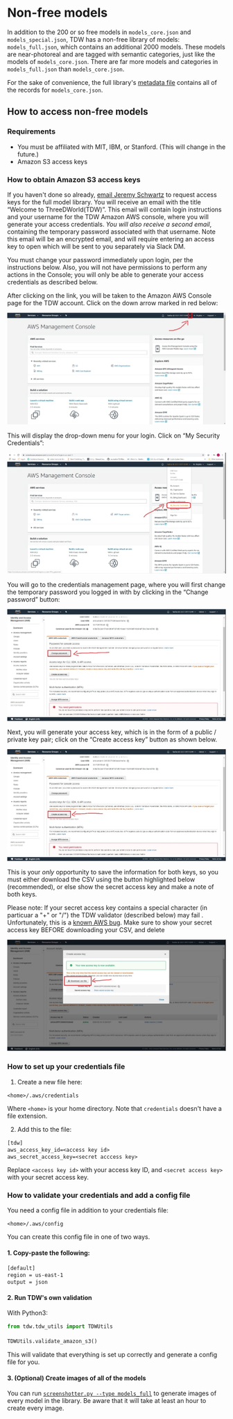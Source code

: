# Non-free models

In addition to the 200 or so free models in `models_core.json` and `models_special.json`, TDW has a non-free library of models: `models_full.json`, which contains an additional 2000 models. These models are near-photoreal and are tagged with semantic categories, just like the models of `models_core.json`. There are far more models and categories in `models_full.json` than `models_core.json`.

For the sake of convenience, the full library's [metadata file](../python/librarian/model_librarian.md) contains all of the records for `models_core.json`.

## How to access non-free models

### Requirements

- You must be affiliated with MIT, IBM, or Stanford. (This will change in the future.)
- Amazon S3 access keys

### How to obtain Amazon S3 access keys

If you haven't done so already, [email Jeremy Schwartz](mailto:jeremyes@mit.edu) to request access keys for the full model library. You will receive an email with the title “Welcome to ThreeDWorld(TDW)”. This email will contain login instructions and your username for the TDW Amazon AWS console, where you will generate your access credentials. _You will also receive a second email_, containing the temporary password associated with that username. Note this email will be an encrypted email, and will require entering an access key to open which will be sent to you separately via Slack DM. 

You must change your password immediately upon login, per the instructions below.  Also, you will not have permissions to perform any actions in the Console; you will only be able to generate your access credentials as described below.

After clicking on the link, you will be taken to the Amazon AWS Console page for the TDW account. Click on the down arrow marked in red below:

![](../images/models_full/screen1.jpg)

This will display the drop-down menu for your login. Click on “My Security Credentials”:

![](../images/models_full/screen2.jpg)

You will go to the credentials management page, where you will first change the temporary password you logged in with by clicking in the “Change password” button:

![](../images/models_full/screen3.jpg)

Next, you will generate your access key, which is in the form of a public / private key pair; click on the “Create access key” button as shown below. 

![](../images/models_full/screen3b.jpg)

This is your _only_ opportunity to save the information for both keys, so you must either download the CSV using the button highlighted below (recommended), or else show the secret access key and make a note of both keys.

Please note: If your secret access key contains a special character (in particuar a "+" or "/") the TDW validator (described below) may fail . Unfortunately, this is a [known AWS bug](https://github.com/aws/aws-cli/issues/602).  Make sure to show your secret access key BEFORE downloading your CSV, and delete

![](../images/models_full/screen4.jpg)

### How to set up your credentials file

1. Create a new file here:

```
<home>/.aws/credentials
```

Where `<home>` is your home directory. Note that `credentials` doesn't have a file extension.

2. Add this to the file:

```
[tdw]
aws_access_key_id=<access key id>
aws_secret_access_key=<secret acccess key>
```

Replace `<access key id>` with your access key ID, and `<secret access key>` with your secret access key.

### How to validate your credentials and add a config file

You need a config file in addition to your credentials file:

```
<home>/.aws/config
```

You can create this config file in one of two ways.

#### 1. Copy-paste the following:

```
[default]
region = us-east-1
output = json
```

#### 2. Run TDW's own validation

With Python3:

```python
from tdw.tdw_utils import TDWUtils

TDWUtils.validate_amazon_s3()
```

This will validate that everything is set up correctly and generate a config file for you.

#### 3. (Optional) Create images of all of the models

You can run [`screenshotter.py --type models_full`](models_full.md) to generate images of every model in the library. Be aware that it will take at least an hour to create every image.